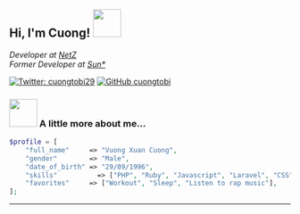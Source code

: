 <h2> Hi, I'm Cuong! <img src="https://media.giphy.com/media/mGcNjsfWAjY5AEZNw6/giphy.gif" width="50"></h2>
<p>
    <em>
        Developer at <a href="https://netz.vn">NetZ</a><br>
        Former Developer at <a href="https://sun-asterisk.vn">Sun*</a>
    </em>
</p>

[![Twitter: cuongtobi29](https://img.shields.io/twitter/follow/cuongtobi29?style=social)](https://twitter.com/cuongtobi29)
[![GitHub cuongtobi](https://img.shields.io/github/followers/cuongtobi?label=follow&style=social)](https://github.com/cuongtobi)


### <img src="https://media.giphy.com/media/VgCDAzcKvsR6OM0uWg/giphy.gif" width="50"> A little more about me... 

```PHP
$profile = [
    "full_name"     => "Vuong Xuan Cuong",
    "gender"        => "Male",
    "date_of_birth" => "29/09/1996",
    "skills"          => ["PHP", "Ruby", "Javascript", "Laravel", "CSS", "Ruby on Rails"],
    "favorites"     => ["Workout", "Sleep", "Listen to rap music"],
];
```

---
